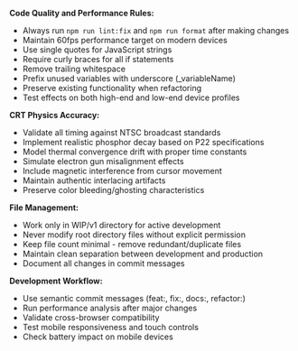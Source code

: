 **Code Quality and Performance Rules:**

- Always run `npm run lint:fix` and `npm run format` after making changes
- Maintain 60fps performance target on modern devices
- Use single quotes for JavaScript strings
- Require curly braces for all if statements
- Remove trailing whitespace
- Prefix unused variables with underscore (_variableName)
- Preserve existing functionality when refactoring
- Test effects on both high-end and low-end device profiles

**CRT Physics Accuracy:**

- Validate all timing against NTSC broadcast standards
- Implement realistic phosphor decay based on P22 specifications
- Model thermal convergence drift with proper time constants
- Simulate electron gun misalignment effects
- Include magnetic interference from cursor movement
- Maintain authentic interlacing artifacts
- Preserve color bleeding/ghosting characteristics

**File Management:**

- Work only in WIP/v1 directory for active development
- Never modify root directory files without explicit permission
- Keep file count minimal - remove redundant/duplicate files
- Maintain clean separation between development and production
- Document all changes in commit messages

**Development Workflow:**

- Use semantic commit messages (feat:, fix:, docs:, refactor:)
- Run performance analysis after major changes
- Validate cross-browser compatibility
- Test mobile responsiveness and touch controls
- Check battery impact on mobile devices
